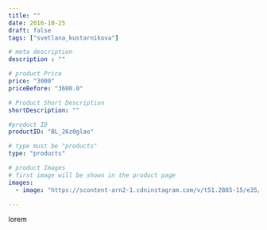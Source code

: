 ```yaml
---
title: ""
date: 2016-10-25
draft: false
tags: ["svetlana_kustarnikova"]

# meta description
description : ""

# product Price
price: "3000"
priceBefore: "3600.0"

# Product Short Description
shortDescription: ""

#product ID
productID: "BL_26z0glao"

# type must be "products"
type: "products"

# product Images
# first image will be shown in the product page
images:
  - image: "https://scontent-arn2-1.cdninstagram.com/v/t51.2885-15/e35/14701346_899690320132513_8469156353540096000_n.jpg?tp=1&_nc_ht=scontent-arn2-1.cdninstagram.com&_nc_cat=101&_nc_ohc=bMWpnJNu4TcAX86yU5M&ccb=7-4&oh=a5bbb60da4626c1b1a41ea63390e2a68&oe=60850642&ig_cache_key=MTM2OTA1NDM0NzYyNjk2MDU1Mg%3D%3D.2-ccb7-4"

---
```

lorem

